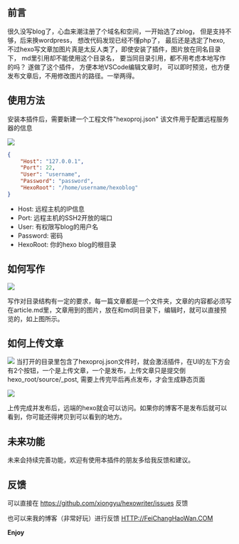 ## 前言
很久没写blog了，心血来潮注册了个域名和空间，一开始选了zblog， 但是支持不够，后来换wordpress， 想改代码发现已经不懂php了， 最后还是选定了hexo, 不过hexo写文章加图片真是太反人类了，即使安装了插件，图片放在同名目录下， md里引用却不能使用这个目录名， 要当同目录引用，都不用考虑本地写作的吗？
遂做了这个插件， 方便本地VSCode编辑文章时， 可以即时预览，也方便发布文章后，不用修改图片的路径。一举两得。

## 使用方法

安装本插件后，需要新建一个工程文件"hexoproj.json"
该文件用于配置远程服务器的信息

![](https://gitee.com/axisxy/hexowriter/blob/master/image/dirstruct.png
)

```Json
{
    "Host": "127.0.0.1",
    "Port": 22,
    "User": "username",
    "Password": "password",
    "HexoRoot": "/home/username/hexoblog"
}
```
- Host: 远程主机的IP信息
- Port: 远程主机的SSH2开放的端口
- User: 有权限写blog的用户名
- Password: 密码
- HexoRoot: 你的hexo blog的根目录
## 如何写作
![](https://gitee.com/axisxy/hexowriter/blob/master/image/wenzhang.png)

写作对目录结构有一定的要求，每一篇文章都是一个文件夹，文章的内容都必须写在article.md里，文章用到的图片，放在和md同目录下，编辑时，就可以直接预览的，如上图所示。

## 如何上传文章
![](https://gitee.com/axisxy/hexowriter/blob/master/image/howcommit.png)
当打开的目录里包含了hexoproj.json文件时，就会激活插件，在UI的左下方会有2个按钮，一个是上传文章，一个是发布，上传文章只是提交倒hexo_root/source/_post, 需要上传完毕后再点发布，才会生成静态页面

![](https://gitee.com/axisxy/hexowriter/blob/master/image/vscode.gif)

上传完成并发布后，远端的hexo就会可以访问。如果你的博客不是发布后就可以看到，你可能还得拷贝到可以看到的地方。

## 未来功能
未来会持续完善功能，欢迎有使用本插件的朋友多给我反馈和建议。

## 反馈
可以直接在 https://github.com/xiongyu/hexowriter/issues 反馈

也可以来我的博客（非常好玩）进行反馈
[HTTP://FeiChangHaoWan.COM](http://FeiChangHaoWan.COM "非常好玩")

**Enjoy**